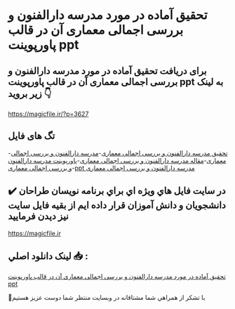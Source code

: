 # تحقیق آماده در مورد مدرسه دارالفنون و بررسی اجمالی معماری آن در قالب پاورپوینت ppt

## برای دریافت تحقیق آماده در مورد مدرسه دارالفنون و بررسی اجمالی معماری آن در قالب پاورپوینت ppt به لینک زیر بروید 👇

https://magicfile.ir/?p=3627

## تگ های فایل

-[تحقیق مدرسه دارالفنون و بررسی اجمالی معماری](https://magicfile.ir/product/%d9%85%d8%af%d8%b1%d8%b3%d9%87-%d8%af%d8%a7%d8%b1%d8%a7%d9%84%d9%81%d9%86%d9%88%d9%86-%d9%88-%d8%a8%d8%b1%d8%b1%d8%b3%db%8c-%d8%a7%d8%ac%d9%85%d8%a7%d9%84%db%8c-%d9%85%d8%b9%d9%85%d8%a7%d8%b1%db%8c-%d9%be%d8%a7%d9%88%d8%b1%d9%be%d9%88%db%8c%d9%86%d8%aa/)-[مدرسه دارالفنون و بررسی اجمالی معماری](https://magicfile.ir/product/%d9%85%d8%af%d8%b1%d8%b3%d9%87-%d8%af%d8%a7%d8%b1%d8%a7%d9%84%d9%81%d9%86%d9%88%d9%86-%d9%88-%d8%a8%d8%b1%d8%b1%d8%b3%db%8c-%d8%a7%d8%ac%d9%85%d8%a7%d9%84%db%8c-%d9%85%d8%b9%d9%85%d8%a7%d8%b1%db%8c-%d9%be%d8%a7%d9%88%d8%b1%d9%be%d9%88%db%8c%d9%86%d8%aa/)-[مقاله مدرسه دارالفنون و بررسی اجمالی معماری](https://magicfile.ir/product/%d9%85%d8%af%d8%b1%d8%b3%d9%87-%d8%af%d8%a7%d8%b1%d8%a7%d9%84%d9%81%d9%86%d9%88%d9%86-%d9%88-%d8%a8%d8%b1%d8%b1%d8%b3%db%8c-%d8%a7%d8%ac%d9%85%d8%a7%d9%84%db%8c-%d9%85%d8%b9%d9%85%d8%a7%d8%b1%db%8c-%d9%be%d8%a7%d9%88%d8%b1%d9%be%d9%88%db%8c%d9%86%d8%aa/)-[پاورپوینت مدرسه دارالفنون و بررسی اجمالی معماری](https://magicfile.ir/product/%d9%85%d8%af%d8%b1%d8%b3%d9%87-%d8%af%d8%a7%d8%b1%d8%a7%d9%84%d9%81%d9%86%d9%88%d9%86-%d9%88-%d8%a8%d8%b1%d8%b1%d8%b3%db%8c-%d8%a7%d8%ac%d9%85%d8%a7%d9%84%db%8c-%d9%85%d8%b9%d9%85%d8%a7%d8%b1%db%8c-%d9%be%d8%a7%d9%88%d8%b1%d9%be%d9%88%db%8c%d9%86%d8%aa/)-[ppt مدرسه دارالفنون و بررسی اجمالی معماری](https://magicfile.ir/product/%d9%85%d8%af%d8%b1%d8%b3%d9%87-%d8%af%d8%a7%d8%b1%d8%a7%d9%84%d9%81%d9%86%d9%88%d9%86-%d9%88-%d8%a8%d8%b1%d8%b1%d8%b3%db%8c-%d8%a7%d8%ac%d9%85%d8%a7%d9%84%db%8c-%d9%85%d8%b9%d9%85%d8%a7%d8%b1%db%8c-%d9%be%d8%a7%d9%88%d8%b1%d9%be%d9%88%db%8c%d9%86%d8%aa/)

## ✔️ در سايت فايل هاي ويژه اي براي برنامه نويسان طراحان دانشجويان و دانش آموزان قرار داده ايم از بقيه فايل سايت نيز ديدن فرماييد

https://magicfile.ir


## لينک دانلود اصلي 📥 :

[تحقیق آماده در مورد مدرسه دارالفنون و بررسی اجمالی معماری آن در قالب پاورپوینت ppt](https://magicfile.ir/product/%d9%85%d8%af%d8%b1%d8%b3%d9%87-%d8%af%d8%a7%d8%b1%d8%a7%d9%84%d9%81%d9%86%d9%88%d9%86-%d9%88-%d8%a8%d8%b1%d8%b1%d8%b3%db%8c-%d8%a7%d8%ac%d9%85%d8%a7%d9%84%db%8c-%d9%85%d8%b9%d9%85%d8%a7%d8%b1%db%8c-%d9%be%d8%a7%d9%88%d8%b1%d9%be%d9%88%db%8c%d9%86%d8%aa/) 


🙏با تشکر از همراهي شما مشتاقانه در وبسایت منتظر شما دوست عزیز هستیم

